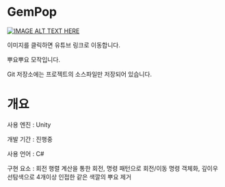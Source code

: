 GemPop
=============
[![IMAGE ALT TEXT HERE](https://img.youtube.com/vi/c42zBaLUXXM/0.jpg)](https://www.youtube.com/watch?v=c42zBaLUXXM)

이미지를 클릭하면 유튜브 링크로 이동합니다.



뿌요뿌요 모작입니다.

Git 저장소에는 프로젝트의 소스파일만 저장되어 있습니다.

개요
=============
사용 엔진 : Unity

개발 기간 : 진행중

사용 언어 : C#

구현 요소 : 회전 행렬 계산을 통한 회전, 명령 패턴으로 회전/이동 명령 객체화, 깊이우선탐색으로 4개이상 인접한 같은 색깔의 뿌요 제거
